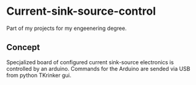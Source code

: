 # Current-sink-source-control

Part of my projects for my engeenering degree. 

## Concept 

Specjalized board of configured current sink-source electronics is controlled by an arduino. Commands for the Arduino are sended via USB from python TKrinker gui. 
